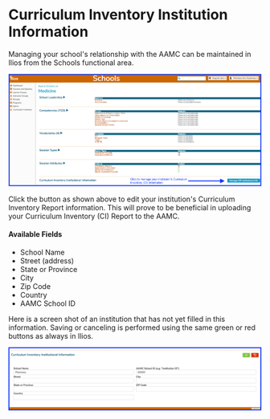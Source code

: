 # Curriculum Inventory Institution Information

Managing your school's relationship with the AAMC can be maintained in Ilios from the Schools functional area. 

![Click to manage](../images/schools/curriculum_inventory_information/click_to_manage.png)

Click the button as shown above to edit your institution's Curriculum Inventory Report information. This will prove to be beneficial in uploading your Curriculum Inventory \(CI\) Report to the AAMC.

#### Available Fields

* School Name
* Street (address)
* State or Province
* City
* Zip Code
* Country
* AAMC School ID

Here is a screen shot of an institution that has not yet filled in this information. Saving or canceling is performed using the same green or red buttons as always in Ilios.

![In "Edit" mode](../images/schools/curriculum_inventory_information/in_edit_mode.png)



